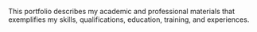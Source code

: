 This portfolio describes my academic and professional materials that exemplifies my skills, qualifications, education, training, and experiences.
